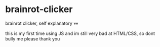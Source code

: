 # brainrot-clicker
brainrot clicker, self explanatory 💀💀

this is my first time using JS and im still very bad at HTML/CSS, so dont bully me please thank you
